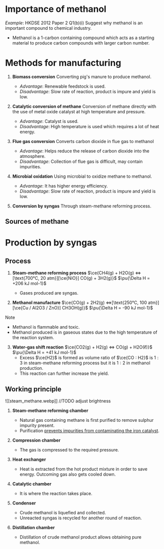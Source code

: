 # Importance of methanol
*Example*: HKDSE 2012 Paper 2 Q1(b)(i)
Suggest why methanol is an important compound to chemical industry.
- Methanol is a 1-carbon containing compound which acts as a <span class="hi-blue">starting material</span> to <span class="hi-green">produce carbon compounds with larger carbon number</span>.

# Methods for manufacturing
1. **Biomass conversion**
   Converting pig's manure to produce methanol.
	- *Advantage*: Renewable feedstock is used.
	- *Disadvantage*: Slow rate of reaction, product is impure and yield is low.

2. **Catalytic conversion of methane**
   Conversion of methane directly with the use of metal oxide catalyst at high temperature and pressure.
	- *Advantage*: Catalyst is used.
	- *Disadvantage*: High temperature is used which requires a lot of heat energy.

3. **Flue gas conversion**
   Converts carbon dioxide in flue gas to methanol
	- *Advantage*: Helps reduce the release of carbon dioxide into the atmosphere.
	- *Disadvantage*: Collection of flue gas is difficult, may contain impurities.

4. **Microbial oxidation**
   Using microbial to oxidize methane to methanol.
	- *Advantage*: It has higher energy efficiency.
	- *Disadvantage*: Slow rate of reaction, product is impure and yield is low.

5. **Conversion by syngas**
   Through steam-methane reforming process.

## Sources of methane



# Production by syngas
## Process
1. **Steam-methane reforming process**
   $\ce{CH4(g) + H2O(g) <=>[\text{700°C, 20 atm}][\ce{NiO}] CO(g) + 3H2(g)}$          $\pu{\Delta H = +206 kJ mol-1}$
	- Gases produced are <span class="hi-blue">syngas</span>.

2. **Methanol manufacture**
   $\ce{CO(g) + 2H2(g) <=>[\text{250°C, 100 atm}][\ce{Cu / Al2O3 / ZnO}] CH3OH(g)}$          $\pu{\Delta H = -90 kJ mol-1}$

> [!note]
> - Methanol is flammable and toxic.
> - Methanol produced is in gaseous states due to the high temperature of the reaction system.

3. **Water-gas shift reaction**
   $\ce{CO2(g) + H2(g) <=> CO(g) + H2O(ℓ)}$          $\pu{\Delta H = +41 kJ mol-1}$
	- Excess $\ce{H2}$ is formed as volume ratio of $\ce{CO : H2}$ is $1:3$ in steam-methane reforming process but it is $1:2$ in methanol production.
	- This reaction can further increase the yield.

## Working principle
![[steam_methane.webp]]
//TODO adjust brightness

1. **Steam-methane reforming chamber**
	- Natural gas containing methane is first purified to remove sulphur impurity present.
	- Purification <u>prevents impurities from contaminating the iron catalyst</u>.

2. **Compression chamber**
	- The gas is compressed to the required pressure.

3. **Heat exchanger**
	- Heat is extracted from the hot product mixture in order to save energy. Outcoming gas also gets cooled down.

4. **Catalytic chamber**
	- It is where the reaction takes place.

5. **Condenser**
	- Crude methanol is liquefied and collected.
	- Unreacted syngas is recycled for another round of reaction.

6. **Distillation chamber**
	- Distillation of crude methanol product allows obtaining pure methanol.
